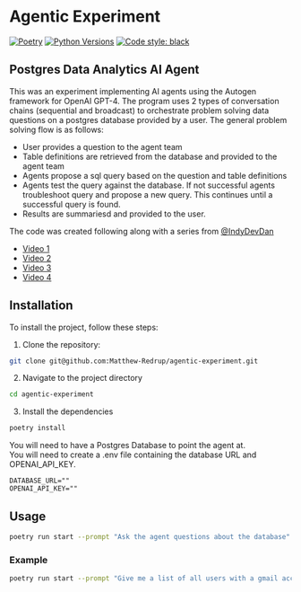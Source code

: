 # Agentic Experiment
[![Poetry](https://img.shields.io/endpoint?url=https://python-poetry.org/badge/v0.json)](https://python-poetry.org/)
[![Python Versions](https://img.shields.io/pypi/pyversions/poetry-core)](https://pypi.org/project/poetry-core/)
[![Code style: black](https://img.shields.io/badge/code%20style-black-000000.svg)](https://github.com/psf/black)

## Postgres Data Analytics AI Agent

This was an experiment implementing AI agents using the Autogen framework for OpenAI GPT-4. The program uses 2 types of conversation chains (sequential and broadcast) to orchestrate problem solving data questions on a postgres database provided by a user. The general problem solving flow is as follows:
- User provides a question to the agent team
- Table definitions are retrieved from the database and provided to the agent team
- Agents propose a sql query based on the question and table definitions
- Agents test the query against the database. If not successful agents troubleshoot query and propose a new query. This continues until a successful query is found.
- Results are summariesd and provided to the user.

The code was created following along with a series from [@IndyDevDan](https://www.youtube.com/@indydevdan)

- [Video 1](https://www.youtube.com/watch?v=jmDMusirPKA)
- [Video 2](https://www.youtube.com/watch?v=JjVvYDPVrAQ) 
- [Video 3](https://www.youtube.com/watch?v=4o8tymMQ5GM)
- [Video 4](https://www.youtube.com/watch?v=CKo-czvxFkY)

## Installation
To install the project, follow these steps:
1. Clone the repository:
```bash
git clone git@github.com:Matthew-Redrup/agentic-experiment.git
```
2. Navigate to the project directory
```bash
cd agentic-experiment
```
3. Install the dependencies
```bash
poetry install
```
You will need to have a Postgres Database to point the agent at.  
You will need to create a .env file containing the database URL and OPENAI_API_KEY.

```
DATABASE_URL=""
OPENAI_API_KEY=""
```

## Usage
```bash
poetry run start --prompt "Ask the agent questions about the database"
```

### Example
```bash
poetry run start --prompt "Give me a list of all users with a gmail account"
```